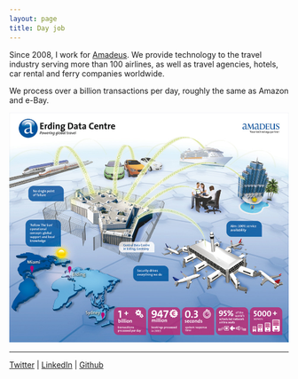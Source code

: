 ```yaml
---
layout: page
title: Day job
---
```


Since 2008, I work for [Amadeus](http://www.amadeus.com). We provide technology
to the travel industry serving more than 100 airlines, as well as travel agencies,
hotels, car rental and ferry companies worldwide.

We process over a billion transactions per day,
roughly the same as Amazon and e-Bay.

![Amadeus Data Centre in Erding, Germany](/assets/erding.jpg)

----
[Twitter](https://twitter.com/lgomes) | [LinkedIn](https://www.linkedin.com/in/leonardogomes) | [Github](https://github.com/leogomes)
